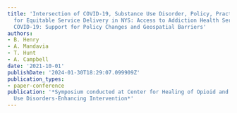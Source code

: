 ```yaml
---
title: 'Intersection of COVID-19, Substance Use Disorder, Policy, Practice, and Implications
  for Equitable Service Delivery in NYS: Access to Addiction Health Services During
  COVID-19: Support for Policy Changes and Geospatial Barriers'
authors:
- B. Henry
- A. Mandavia
- T. Hunt
- A. Campbell
date: '2021-10-01'
publishDate: '2024-01-30T18:29:07.099909Z'
publication_types:
- paper-conference
publication: '*Symposium conducted at Center for Healing of Opioid and Other Substance
  Use Disorders-Enhancing Intervention*'
---
```

